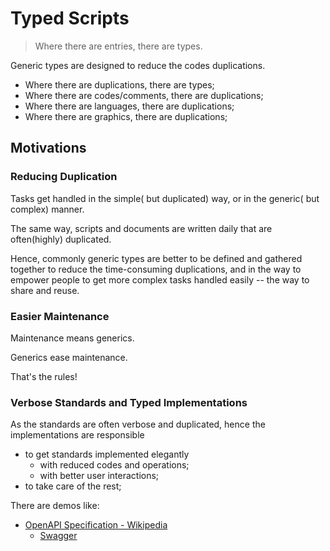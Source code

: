 # Typed Scripts

<!-- > 2019-11-11T14:23:52+0800 -->

> Where there are entries, there are types.

Generic types are designed to reduce the codes duplications.

- Where there are duplications, there are types;
- Where there are codes/comments, there are duplications;
- Where there are languages, there are duplications;
- Where there are graphics, there are duplications;

## Motivations

### Reducing Duplication

Tasks get handled in the simple( but duplicated) way, or in the generic( but complex) manner.

The same way, scripts and documents are written daily that are often(highly) duplicated.

Hence, commonly generic types are better to be defined and gathered together
to reduce the time-consuming duplications,
and in the way to empower people to get more complex tasks handled easily --
the way to share and reuse.

### Easier Maintenance

Maintenance means generics.

Generics ease maintenance.

That's the rules!

### Verbose Standards and Typed Implementations 

As the standards are often verbose and duplicated,
hence the implementations are responsible

- to get standards implemented elegantly
	- with reduced codes and operations;
	- with better user interactions;
- to take care of the rest;

There are demos like:

- [OpenAPI Specification - Wikipedia](https://en.wikipedia.org/wiki/OpenAPI_Specification)
    - [Swagger](https://swagger.io/)
